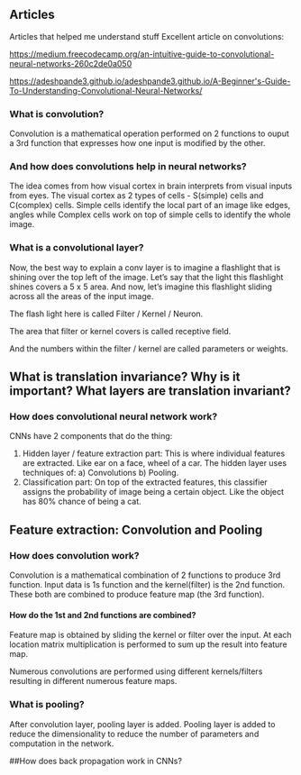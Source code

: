 ## Articles
Articles that helped me understand stuff
Excellent article on convolutions:

https://medium.freecodecamp.org/an-intuitive-guide-to-convolutional-neural-networks-260c2de0a050

https://adeshpande3.github.io/adeshpande3.github.io/A-Beginner's-Guide-To-Understanding-Convolutional-Neural-Networks/

### What is convolution?
Convolution is a mathematical operation performed on 2 functions to ouput a 3rd function that expresses how one input is modified by the other.

### And how does convolutions help in neural networks?
The idea comes from how visual cortex in brain interprets from visual inputs from eyes. The visual cortex as 2 types of cells - S(simple) cells and C(complex) cells. Simple cells identify the local part of an image like edges, angles while Complex cells work on top of simple cells to identify the whole image. 

### What is a convolutional layer?
Now, the best way to explain a conv layer is to imagine a flashlight that is shining over the top left of the image. Let’s say that the light this flashlight shines covers a 5 x 5 area. And now, let’s imagine this flashlight sliding across all the areas of the input image. 

The flash light here is called Filter / Kernel / Neuron.

The area that filter or kernel covers is called receptive field.

And the numbers within the filter / kernel are called parameters or weights.

## What is translation invariance? Why is it important? What layers are translation invariant?


### How does convolutional neural network work?
CNNs have 2 components that do the thing:
1. Hidden layer / feature extraction part: This is where individual features are extracted. Like ear on a face, wheel of a car. The hidden layer uses techniques of:
  a) Convolutions 
  b) Pooling.
2. Classification part: On top of the extracted features, this classifier assigns the probability of image being a certain object. Like the object has 80% chance of being a cat.

## Feature extraction: Convolution and Pooling

### How does convolution work?
Convolution is a mathematical combination of 2 functions to produce 3rd function. Input data is 1s function and the kernel(filter) is the 2nd function. These both are combined to produce feature map (the 3rd function).

#### How do the 1st and 2nd functions are combined?
Feature map is obtained by sliding the kernel or filter over the input. At each location matrix multiplication is performed to sum up the result into feature map.

Numerous convolutions are performed using different kernels/filters resulting in different numerous feature maps. 

### What is pooling?
After convolution layer, pooling layer is added. Pooling layer is added to reduce the dimensionality to reduce the number of parameters and computation in the network.


##How does back propagation work in CNNs?
